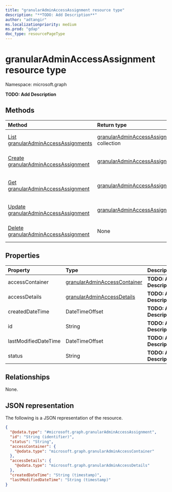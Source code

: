```yaml
---
title: "granularAdminAccessAssignment resource type"
description: "**TODO: Add Description**"
author: "adtangir"
ms.localizationpriority: medium
ms.prod: "gdap"
doc_type: resourcePageType
---
```


# granularAdminAccessAssignment resource type

Namespace: microsoft.graph



**TODO: Add Description**

## Methods
|Method|Return type|Description|
|:---|:---|:---|
|[List granularAdminAccessAssignments](../api/granularadminaccessassignment-list.md)|[granularAdminAccessAssignment](../resources/granularadminaccessassignment.md) collection|Get a list of the [granularAdminAccessAssignment](../resources/granularadminaccessassignment.md) objects and their properties.|
|[Create granularAdminAccessAssignment](../api/granularadminrelationship-post-accessassignments.md)|[granularAdminAccessAssignment](../resources/granularadminaccessassignment.md)|Create a new [granularAdminAccessAssignment](../resources/granularadminaccessassignment.md) object.|
|[Get granularAdminAccessAssignment](../api/granularadminaccessassignment-get.md)|[granularAdminAccessAssignment](../resources/granularadminaccessassignment.md)|Read the properties and relationships of a [granularAdminAccessAssignment](../resources/granularadminaccessassignment.md) object.|
|[Update granularAdminAccessAssignment](../api/granularadminaccessassignment-update.md)|[granularAdminAccessAssignment](../resources/granularadminaccessassignment.md)|Update the properties of a [granularAdminAccessAssignment](../resources/granularadminaccessassignment.md) object.|
|[Delete granularAdminAccessAssignment](../api/granularadminaccessassignment-delete.md)|None|Deletes a [granularAdminAccessAssignment](../resources/granularadminaccessassignment.md) object.|

## Properties
|Property|Type|Description|
|:---|:---|:---|
|accessContainer|[granularAdminAccessContainer](../resources/granularadminaccesscontainer.md)|**TODO: Add Description**|
|accessDetails|[granularAdminAccessDetails](../resources/granularadminaccessdetails.md)|**TODO: Add Description**|
|createdDateTime|DateTimeOffset|**TODO: Add Description**|
|id|String|**TODO: Add Description**|
|lastModifiedDateTime|DateTimeOffset|**TODO: Add Description**|
|status|String|**TODO: Add Description**|

## Relationships
None.

## JSON representation
The following is a JSON representation of the resource.
<!-- {
  "blockType": "resource",
  "keyProperty": "id",
  "@odata.type": "microsoft.graph.granularAdminAccessAssignment",
  "openType": false
}
-->
``` json
{
  "@odata.type": "#microsoft.graph.granularAdminAccessAssignment",
  "id": "String (identifier)",
  "status": "String",
  "accessContainer": {
    "@odata.type": "microsoft.graph.granularAdminAccessContainer"
  },
  "accessDetails": {
    "@odata.type": "microsoft.graph.granularAdminAccessDetails"
  },
  "createdDateTime": "String (timestamp)",
  "lastModifiedDateTime": "String (timestamp)"
}
```

